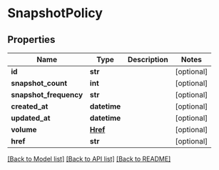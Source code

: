 # SnapshotPolicy


## Properties
Name | Type | Description | Notes
------------ | ------------- | ------------- | -------------
**id** | **str** |  | [optional] 
**snapshot_count** | **int** |  | [optional] 
**snapshot_frequency** | **str** |  | [optional] 
**created_at** | **datetime** |  | [optional] 
**updated_at** | **datetime** |  | [optional] 
**volume** | [**Href**](Href.md) |  | [optional] 
**href** | **str** |  | [optional] 

[[Back to Model list]](../README.md#documentation-for-models) [[Back to API list]](../README.md#documentation-for-api-endpoints) [[Back to README]](../README.md)


